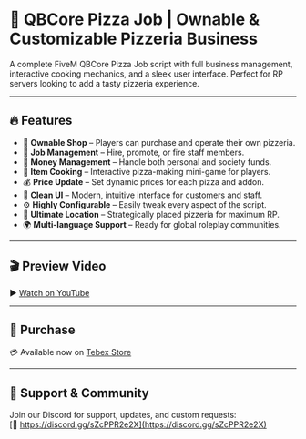 # 🍕 QBCore Pizza Job | Ownable & Customizable Pizzeria Business

A complete FiveM QBCore Pizza Job script with full business management, interactive cooking mechanics, and a sleek user interface. Perfect for RP servers looking to add a tasty pizzeria experience.

---

## 🔥 Features

- 🏪 **Ownable Shop** – Players can purchase and operate their own pizzeria.  
- 👔 **Job Management** – Hire, promote, or fire staff members.  
- 💸 **Money Management** – Handle both personal and society funds.  
- 🍳 **Item Cooking** – Interactive pizza-making mini-game for players.  
- 💰 **Price Update** – Set dynamic prices for each pizza and addon.  
- 🎨 **Clean UI** – Modern, intuitive interface for customers and staff.  
- ⚙️ **Highly Configurable** – Easily tweak every aspect of the script.  
- 📍 **Ultimate Location** – Strategically placed pizzeria for maximum RP.  
- 🌍 **Multi-language Support** – Ready for global roleplay communities.

---

## 🎬 Preview Video

▶️ [Watch on YouTube](https://www.youtube.com/watch?v=sn9E06Yghrg)

---

## 🛒 Purchase

💳 Available now on [Tebex Store](https://smoothscript.tebex.io/package/6479341)

---

## 💬 Support & Community

Join our Discord for support, updates, and custom requests:  
[🔗 https://discord.gg/sZcPPR2e2X](https://discord.gg/sZcPPR2e2X)
